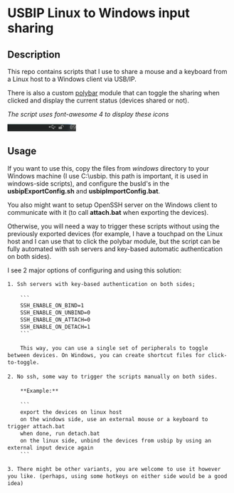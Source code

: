 # USBIP Linux to Windows input sharing

## Description

This repo contains scripts that I use to share a mouse and a keyboard from a Linux host to a Windows client via USB/IP.

There is also a custom [polybar](https://github.com/polybar/polybar) module that can toggle the sharing when clicked and display the current status (devices shared or not).

_The script uses font-awesome 4 to display these icons_

![polybar module screenshot](./screenshots/polybar.png)

## Usage

If you want to use this, copy the files from _windows_ directory to your Windows machine (I use C:\usbip. this path is important, it is used in windows-side scripts), and configure the busId's in the **usbipExportConfig.sh** and **usbipImportConfig.bat**.

You also might want to setup OpenSSH server on the Windows client to communicate with it (to call **attach.bat** when exporting the devices).

Otherwise, you will need a way to trigger these scripts without using the previously exported devices (for example, I have a touchpad on the Linux host and I can use that to click the polybar module, but the script can be fully automated with ssh servers and key-based automatic authentication on both sides).

I see 2 major options of configuring and using this solution:

    1. Ssh servers with key-based authentication on both sides;
    
        ``` 
        SSH_ENABLE_ON_BIND=1
        SSH_ENABLE_ON_UNBIND=0
        SSH_ENABLE_ON_ATTACH=0
        SSH_ENABLE_ON_DETACH=1
        ```
        
        This way, you can use a single set of peripherals to toggle between devices. On Windows, you can create shortcut files for click-to-toggle.
    
    2. No ssh, some way to trigger the scripts manually on both sides.
        
        **Example:**
     
        ```
        export the devices on linux host
        on the windows side, use an external mouse or a keyboard to trigger attach.bat
        when done, run detach.bat
        on the linux side, unbind the devices from usbip by using an external input device again
        ```
        
    3. There might be other variants, you are welcome to use it however you like. (perhaps, using some hotkeys on either side would be a good idea)

